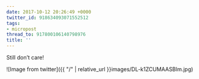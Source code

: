 ```yaml
---
date: 2017-10-12 20:26:49 +0000
twitter_id: 918634093071552512
tags:
- micropost
thread_to: 917800106140798976
title: ''
---
```


Still don’t care!

![Image from twitter]({{ "/" | relative_url  }}images/DL-k1ZCUMAASBlm.jpg)
